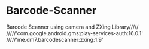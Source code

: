 # Barcode-Scanner
Barcode Scanner using camera and ZXing Library/////
 /////'com.google.android.gms:play-services-auth:16.0.1'
 /////'me.dm7.barcodescanner:zxing:1.9'
 
